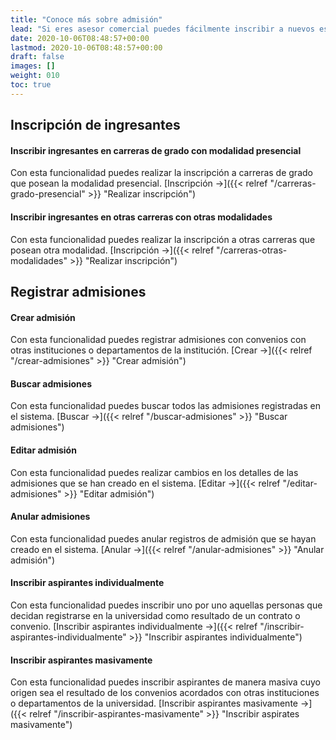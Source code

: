 ```yaml
---
title: "Conoce más sobre admisión"
lead: "Si eres asesor comercial puedes fácilmente inscribir a nuevos estudiantes usando esta funcionalidad."
date: 2020-10-06T08:48:57+00:00
lastmod: 2020-10-06T08:48:57+00:00
draft: false
images: []
weight: 010
toc: true
---
```


## Inscripción de ingresantes
#### Inscribir ingresantes en carreras de grado con modalidad presencial

Con esta funcionalidad puedes realizar la inscripción a carreras de grado que posean la modalidad presencial. [Inscripción →]({{< relref "/carreras-grado-presencial" >}} "Realizar inscripción")

#### Inscribir ingresantes en otras carreras con otras modalidades

Con esta funcionalidad puedes realizar la inscripción a otras carreras que posean otra modalidad. [Inscripción →]({{< relref "/carreras-otras-modalidades" >}} "Realizar inscripción")

## Registrar admisiones
#### Crear admisión

Con esta funcionalidad puedes registrar admisiones con convenios con otras instituciones o departamentos de la institución. [Crear →]({{< relref "/crear-admisiones" >}} "Crear admisión")

#### Buscar admisiones

Con esta funcionalidad puedes buscar todos las admisiones registradas en el sistema. [Buscar →]({{< relref "/buscar-admisiones" >}} "Buscar admisiones")

#### Editar admisión

Con esta funcionalidad puedes realizar cambios en los detalles de las admisiones que se han creado en el sistema. [Editar →]({{< relref "/editar-admisiones" >}} "Editar admisión")

#### Anular admisiones

Con esta funcionalidad puedes anular registros de admisión que se hayan creado en el sistema. [Anular →]({{< relref "/anular-admisiones" >}} "Anular admisión")

#### Inscribir aspirantes individualmente

Con esta funcionalidad puedes inscribir uno por uno aquellas personas que decidan registrarse en la universidad como resultado de un contrato o convenio. [Inscribir aspirantes individualmente →]({{< relref "/inscribir-aspirantes-individualmente" >}} "Inscribir aspirantes individualmente")

#### Inscribir aspirantes masivamente

Con esta funcionalidad puedes inscribir aspirantes de manera masiva cuyo origen sea el resultado de los convenios acordados con otras instituciones o departamentos de la universidad. [Inscribir aspirantes masivamente →]({{< relref "/inscribir-aspirantes-masivamente" >}} "Inscribir aspirates masivamente")
